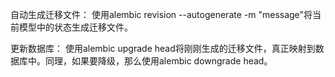 自动生成迁移文件：
使用alembic revision --autogenerate -m "message"将当前模型中的状态生成迁移文件。

更新数据库：
使用alembic upgrade head将刚刚生成的迁移文件，真正映射到数据库中。同理，如果要降级，那么使用alembic downgrade head。
